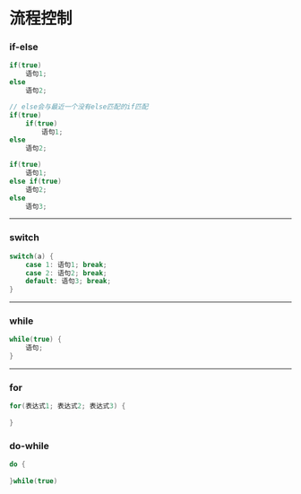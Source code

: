 # 流程控制

### if-else

```c
if(true)
    语句1;
else
    语句2;

// else会与最近一个没有else匹配的if匹配
if(true)
    if(true)
        语句1;
else
    语句2;

if(true)
    语句1;
else if(true)
    语句2;
else
    语句3;
```

------

### switch

```c
switch(a) {
    case 1: 语句1; break;
    case 2: 语句2; break;
    default: 语句3; break;
}
```

------

### while

```c
while(true) {
    语句;
}
```

------

### for

```c
for(表达式1; 表达式2; 表达式3) {
    
}
```

### do-while

```c
do {
    
}while(true)
```

